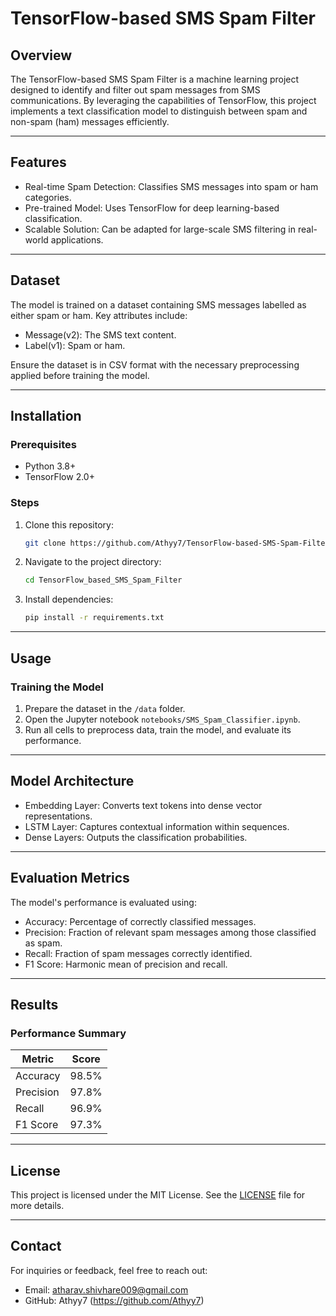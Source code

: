 # TensorFlow-based SMS Spam Filter

## Overview
The TensorFlow-based SMS Spam Filter is a machine learning project designed to identify and filter out spam messages from SMS communications. By leveraging the capabilities of TensorFlow, this project implements a text classification model to distinguish between spam and non-spam (ham) messages efficiently.

---

## Features
- Real-time Spam Detection: Classifies SMS messages into spam or ham categories.
- Pre-trained Model: Uses TensorFlow for deep learning-based classification.
- Scalable Solution: Can be adapted for large-scale SMS filtering in real-world applications.


---

## Dataset
The model is trained on a dataset containing SMS messages labelled as either spam or ham. Key attributes include:
- Message(v2): The SMS text content.
- Label(v1): Spam or ham.

Ensure the dataset is in CSV format with the necessary preprocessing applied before training the model.

---

## Installation
### Prerequisites
- Python 3.8+
- TensorFlow 2.0+

### Steps
1. Clone this repository:
   ```bash
   git clone https://github.com/Athyy7/TensorFlow-based-SMS-Spam-Filter
   ```
2. Navigate to the project directory:
   ```bash
   cd TensorFlow_based_SMS_Spam_Filter
   ```
3. Install dependencies:
   ```bash
   pip install -r requirements.txt
   ```

---

## Usage
### Training the Model
1. Prepare the dataset in the `/data` folder.
2. Open the Jupyter notebook `notebooks/SMS_Spam_Classifier.ipynb`.
3. Run all cells to preprocess data, train the model, and evaluate its performance.

---

## Model Architecture
- Embedding Layer: Converts text tokens into dense vector representations.
- LSTM Layer: Captures contextual information within sequences.
- Dense Layers: Outputs the classification probabilities.

---

## Evaluation Metrics
The model's performance is evaluated using:
- Accuracy: Percentage of correctly classified messages.
- Precision: Fraction of relevant spam messages among those classified as spam.
- Recall: Fraction of spam messages correctly identified.
- F1 Score: Harmonic mean of precision and recall.

---

## Results
### Performance Summary
| Metric    | Score     |
|-----------|-----------|
| Accuracy  | 98.5%     |
| Precision | 97.8%     |
| Recall    | 96.9%     |
| F1 Score  | 97.3%     |


---

## License
This project is licensed under the MIT License. See the [LICENSE](LICENSE) file for more details.

---

## Contact
For inquiries or feedback, feel free to reach out:
- Email: atharav.shivhare009@gmail.com
- GitHub: Athyy7 (https://github.com/Athyy7)
